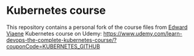 # Kubernetes course
This repository contains a personal fork of the course files from 
 [Edward Viaene](https://www.udemy.com/user/ward-viaene/) Kubernetes course on 
 Udemy: https://www.udemy.com/learn-devops-the-complete-kubernetes-course/?couponCode=KUBERNETES_GITHUB
